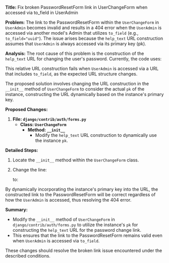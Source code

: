 **Title:** Fix broken PasswordResetForm link in UserChangeForm when accessed via to_field in UserAdmin

**Problem:**
The link to the PasswordResetForm within the `UserChangeForm` in `UserAdmin` becomes invalid and results in a 404 error when the `UserAdmin` is accessed via another model's Admin that utilizes `to_field` (e.g., `to_field="uuid"`). The issue arises because the `help_text` URL construction assumes that `UserAdmin` is always accessed via its primary key (pk).

**Analysis:**
The root cause of this problem is the construction of the `help_text` URL for changing the user's password. Currently, the code uses:



This relative URL construction fails when `UserAdmin` is accessed via a URL that includes `to_field`, as the expected URL structure changes.

The proposed solution involves changing the URL construction in the `__init__` method of `UserChangeForm` to consider the actual `pk` of the instance, constructing the URL dynamically based on the instance's primary key.

**Proposed Changes:**

1. **File: `django/contrib/auth/forms.py`**
   - **Class: `UserChangeForm`**
     - **Method: `__init__`**
       - Modify the `help_text` URL construction to dynamically use the instance `pk`.

**Detailed Steps:**

1. Locate the `__init__` method within the `UserChangeForm` class.
2. Change the line:
   
   to:
   

By dynamically incorporating the instance's primary key into the URL, the constructed link to the PasswordResetForm will be correct regardless of how the `UserAdmin` is accessed, thus resolving the 404 error.

**Summary:**

- Modify the `__init__` method of `UserChangeForm` in `django/contrib/auth/forms.py` to utilize the instance's `pk` for constructing the `help_text` URL for the password change link.
- This ensures that the link to the PasswordResetForm remains valid even when `UserAdmin` is accessed via `to_field`.

These changes should resolve the broken link issue encountered under the described conditions.